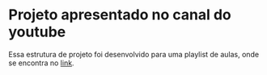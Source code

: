 # Projeto apresentado no canal do youtube

Essa estrutura de projeto foi desenvolvido para uma playlist de aulas, onde se encontra no [link](https://www.youtube.com/watch?v=hwATC2EiHWw&list=PL1OKqKG-ZjeZzUXzGSBCuAHcr9N7Ayn2I).
